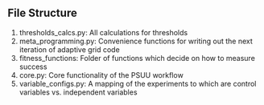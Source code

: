 ## File Structure

1. thresholds_calcs.py: All calculations for thresholds
2. meta_programming.py: Convenience functions for writing out the next iteration of adaptive grid code
3. fitness_functions: Folder of functions which decide on how to measure success
4. core.py: Core functionality of the PSUU workflow
5. variable_configs.py: A mapping of the experiments to which are control variables vs. independent variables